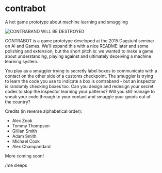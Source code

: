# contrabot
A hot game prototype about machine learning and smuggling

![CONTRABAND WILL BE DESTROYED](http://i.imgur.com/mudfiL6.png)

CONTRABOT is a game prototype developed at the 2015 Dagstuhl seminar on AI and Games. We'll expand this with a nice README later and some polishing and extension, but the short pitch is: we wanted to make a game about understanding, playing against and ultimately deceiving a machine learning system.

You play as a smuggler trying to secretly label boxes to communicate with a contact on the other side of a customs checkpoint. The smuggler is trying to learn the code you use to indicate a box is contraband - but an inspector is randomly checking boxes too. Can you design and redesign your secret codes to stop the inspector learning your patterns? Will you still manage to sneak your code through to your contact and smuggle your goods out of the country?

Credits (in reverse alphabetical order):
+ Alex Zook
+ Tommy Thompson
+ Gillian Smith
+ Adam Smith
+ Michael Cook
+ Alex Champandard

More coming soon! 

/me sleeps